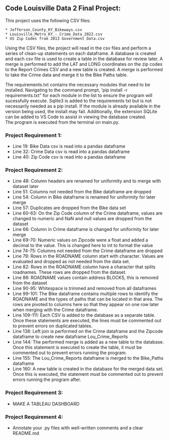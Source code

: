 ## Code Louisville Data 2 Final Project:
This project uses the following CSV files:

    * Jefferson_County_KY_Bikeways.csv
    * Louisville_Metro_KY_-_Crime_Data_2022.csv
    * US Zip Codes from 2013 Government Data.csv

Using the CSV files, the project will read in the csv files and perform a series of clean-up statements on each dataframe.  A database is created and each csv file is used to create a table in the database for review later.  A merge is performed to add the LAT and LONG coordinates on the zip codes to the Report Crimes CSV and a new table is created.  A merge is performed to take the Crime data and merge it to the Bike Paths table.   

The requirements.txt contains the necessary modules that need to be installed.  Navigating to the command prompt, 'pip install -r requirements.txt" for each module in the list to ensure the program will sucessfully execute.
Sqlite3 is added to the requirements txt but is not necessarily needed as a pip install.  If the module is already available in the version being used, the install may fail. 
Additionally, the extension SQLite can be added to VS Code to assist in viewing the database created.   
The program is executed from the terminal on main.py.


### Project Requirement 1:
* Line 19: Bike Data csv is read into a pandas dataframe
* Line 32: Crime Data csv is read into a pandas dataframe
* Line 40: Zip Code csv is read into a pandas dataframe

### Project Requirement 2: 
* Line 48: Column headers are renamed for uniformity and to merge with dataset later
* Line 51: Columns not needed from the Bike dataframe are dropped
* Line 54: Column in Bike dataframe is renamed for uniformity for later merge
* Line 57: Duplicates are dropped from the Bike data set
* Line 60-63: On the Zip Code column of the Crime dataframe, values are changed to numeric and NaN and null values are dropped from the dataset
* Line 66: Column in Crime dataframe is changed for uniformity for later merge
* Line 69-70: Numeric values on Zipcode were a float and added a decimal to the value.  This is changed here to int to format the value
* Line 74-75: Columns not needed from the Crime dataframe are dropped
* Line 79: Rows in the ROADNAME column start with character.  Values are evaluated and dropped as not needed from the data set.
* Line 82: Rows in the ROADNAME column have a character that splits roadnames.  These rows are dropped from the dataset.
* Line 86: ROADNAME values contain address BLOCKS, this is removed from the dataset
* Line 90-95: Whitespace is trimmed and removed from all dataframes
* Line 99-101: The Bike dataframe contains multiple rows to identify the ROADNAME and the types of paths that can be located in that area.  The rows are pivoted to columns here so that they appear on one row later when merging with the Crime dataframe.
* Line 109-111: Each CSV is added to the database as a separate table.  Once these statements are executed, the lines must be commented out to prevent errors on duplicated tables.
* Line 138: Left join is performed on the Crime dataframe and the Zipcode dataframe to create new dataframe Lou_Crime_Reports
* Line 144: The performed merge is added as a new table to the database. Once this statement is executed to create the table, it must be commented out to prevent errors running the program.
* Line 155: The Lou_Crime_Reports dataframe is merged to the Bike_Paths dataframe
* Line 160: A new table is created in the database for the merged data set.  Once this is executed, the statement must be commented out to prevent errors running the program after. 



### Project Requirement 3: 
* MAKE A TABLEAU DASHBOARD


### Project Requirement 4: 
* Annotate your .py files with well-written comments and a clear README.md
